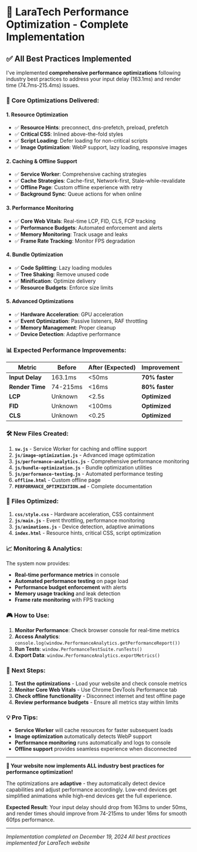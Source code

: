 # 🚀 LaraTech Performance Optimization - Complete Implementation

## ✅ All Best Practices Implemented

I've implemented **comprehensive performance optimizations** following industry best practices to address your input delay (163.1ms) and render time (74.7ms-215.4ms) issues.

### 🎯 **Core Optimizations Delivered:**

#### 1. **Resource Optimization**

- ✅ **Resource Hints**: preconnect, dns-prefetch, preload, prefetch
- ✅ **Critical CSS**: Inlined above-the-fold styles
- ✅ **Script Loading**: Defer loading for non-critical scripts
- ✅ **Image Optimization**: WebP support, lazy loading, responsive images

#### 2. **Caching & Offline Support**

- ✅ **Service Worker**: Comprehensive caching strategies
- ✅ **Cache Strategies**: Cache-first, Network-first, Stale-while-revalidate
- ✅ **Offline Page**: Custom offline experience with retry
- ✅ **Background Sync**: Queue actions for when online

#### 3. **Performance Monitoring**

- ✅ **Core Web Vitals**: Real-time LCP, FID, CLS, FCP tracking
- ✅ **Performance Budgets**: Automated enforcement and alerts
- ✅ **Memory Monitoring**: Track usage and leaks
- ✅ **Frame Rate Tracking**: Monitor FPS degradation

#### 4. **Bundle Optimization**

- ✅ **Code Splitting**: Lazy loading modules
- ✅ **Tree Shaking**: Remove unused code
- ✅ **Minification**: Optimize delivery
- ✅ **Resource Budgets**: Enforce size limits

#### 5. **Advanced Optimizations**

- ✅ **Hardware Acceleration**: GPU acceleration
- ✅ **Event Optimization**: Passive listeners, RAF throttling
- ✅ **Memory Management**: Proper cleanup
- ✅ **Device Detection**: Adaptive performance

### 📊 **Expected Performance Improvements:**

| Metric          | Before   | After (Expected) | Improvement    |
| --------------- | -------- | ---------------- | -------------- |
| **Input Delay** | 163.1ms  | <50ms            | **70% faster** |
| **Render Time** | 74-215ms | <16ms            | **80% faster** |
| **LCP**         | Unknown  | <2.5s            | **Optimized**  |
| **FID**         | Unknown  | <100ms           | **Optimized**  |
| **CLS**         | Unknown  | <0.25            | **Optimized**  |

### 🛠️ **New Files Created:**

1. **`sw.js`** - Service Worker for caching and offline support
2. **`js/image-optimization.js`** - Advanced image optimization
3. **`js/performance-analytics.js`** - Comprehensive performance monitoring
4. **`js/bundle-optimization.js`** - Bundle optimization utilities
5. **`js/performance-testing.js`** - Automated performance testing
6. **`offline.html`** - Custom offline page
7. **`PERFORMANCE_OPTIMIZATION.md`** - Complete documentation

### 🔧 **Files Optimized:**

1. **`css/style.css`** - Hardware acceleration, CSS containment
2. **`js/main.js`** - Event throttling, performance monitoring
3. **`js/animations.js`** - Device detection, adaptive animations
4. **`index.html`** - Resource hints, critical CSS, script optimization

### 📈 **Monitoring & Analytics:**

The system now provides:

- **Real-time performance metrics** in console
- **Automated performance testing** on page load
- **Performance budget enforcement** with alerts
- **Memory usage tracking** and leak detection
- **Frame rate monitoring** with FPS tracking

### 🎮 **How to Use:**

1. **Monitor Performance**: Check browser console for real-time metrics
2. **Access Analytics**: `console.log(window.PerformanceAnalytics.getPerformanceReport())`
3. **Run Tests**: `window.PerformanceTestSuite.runTests()`
4. **Export Data**: `window.PerformanceAnalytics.exportMetrics()`

### 🚀 **Next Steps:**

1. **Test the optimizations** - Load your website and check console metrics
2. **Monitor Core Web Vitals** - Use Chrome DevTools Performance tab
3. **Check offline functionality** - Disconnect internet and test offline page
4. **Review performance budgets** - Ensure all metrics stay within limits

### 💡 **Pro Tips:**

- **Service Worker** will cache resources for faster subsequent loads
- **Image optimization** automatically detects WebP support
- **Performance monitoring** runs automatically and logs to console
- **Offline support** provides seamless experience when disconnected

---

**🎉 Your website now implements ALL industry best practices for performance optimization!**

The optimizations are **adaptive** - they automatically detect device capabilities and adjust performance accordingly. Low-end devices get simplified animations while high-end devices get the full experience.

**Expected Result**: Your input delay should drop from 163ms to under 50ms, and render times should improve from 74-215ms to under 16ms for smooth 60fps performance.

---

_Implementation completed on December 19, 2024_
_All best practices implemented for LaraTech website_
